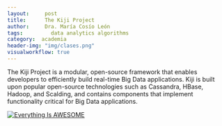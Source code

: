 ```yaml
---
layout:     post
title:      The Kiji Project
author:     Dra. María Cosío León
tags: 		  data analytics algorithms
category:  academia
header-img: "img/clases.png"
visualworkflow: true
---
```


The Kiji Project is a modular, open-source framework that enables developers to efficiently build real-time Big Data applications. Kiji is built upon popular open-source technologies such as Cassandra, HBase, Hadoop, and Scalding, and contains components that implement functionality critical for Big Data applications.

[![Everything Is AWESOME](http://i.imgur.com/Ot5DWAW.png)](https://www.hakkalabs.co/articles/building-big-data-applications-kiji-framework#!)
